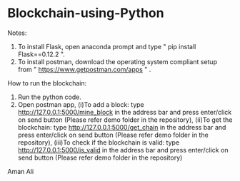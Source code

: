 # Blockchain-using-Python

Notes:
1) To install Flask, open anaconda prompt and type " pip install Flask==0.12.2 ".
2) To install postman, download the operating system compliant setup from " https://www.getpostman.com/apps " .

How to run the blockchain:
1) Run the python code.
2) Open postman app, 
    (i)To add a block: type http://127.0.0.1:5000/mine_block in the address bar and press enter/click on send button
    (Please refer demo folder in the repository),
    (ii)To get the blockchain: type http://127.0.0.1:5000/get_chain in the address bar and press enter/click on send button
    (Please refer demo folder in the repository),
    (iii)To check if the blockchain is valid: type http://127.0.0.1:5000/is_valid in the address bar and press enter/click on send button
    (Please refer demo folder in the repository)
                                              
Aman Ali
